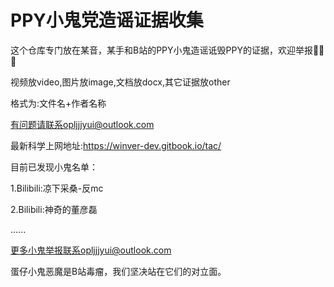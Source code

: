 # PPY小鬼党造谣证据收集

这个仓库专门放在某音，某手和B站的PPY小鬼造谣诋毁PPY的证据，欢迎举报🙂🙂🙂

视频放video,图片放image,文档放docx,其它证据放other

格式为:文件名+作者名称

有问题请联系opljjjyui@outlook.com

最新科学上网地址:https://winver-dev.gitbook.io/tac/

目前已发现小鬼名单：

1.Bilibili:凉下采桑-反mc

2.Bilibili:神奇的董彦磊

......

更多小鬼举报联系opljjjyui@outlook.com

蛋仔小鬼恶魔是B站毒瘤，我们坚决站在它们的对立面。